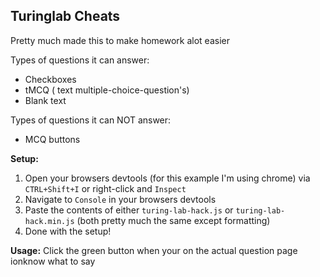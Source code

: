 **Turinglab Cheats**
-
Pretty much made this to make homework alot easier

Types of questions it can answer:

 - Checkboxes
 - tMCQ ( text multiple-choice-question's)
 - Blank text
 
Types of questions it can NOT answer:
 - MCQ buttons
 
 **Setup:**
 
 1. Open your browsers devtools (for this example I'm using chrome) via `CTRL+Shift+I` or right-click and `Inspect`
 2. Navigate to `Console` in your browsers devtools
 3. Paste the contents of either `turing-lab-hack.js` or `turing-lab-hack.min.js` (both pretty much the same except formatting)
 4. Done with the setup!
 
 **Usage:**
 Click the green button when your on the actual question page ionknow what to say
